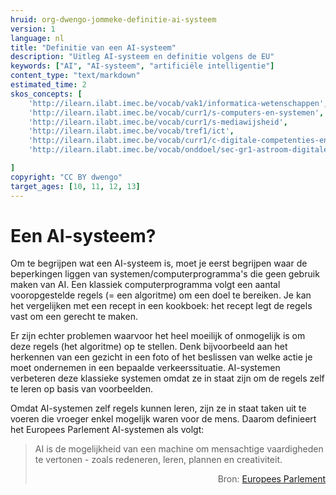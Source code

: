 ```yaml
---
hruid: org-dwengo-jommeke-definitie-ai-systeem
version: 1
language: nl
title: "Definitie van een AI-systeem"
description: "Uitleg AI-systeem en definitie volgens de EU"
keywords: ["AI", "AI-systeem", "artificiële intelligentie"]
content_type: "text/markdown"
estimated_time: 2
skos_concepts: [
    'http://ilearn.ilabt.imec.be/vocab/vak1/informatica-wetenschappen', 
    'http://ilearn.ilabt.imec.be/vocab/curr1/s-computers-en-systemen',
    'http://ilearn.ilabt.imec.be/vocab/curr1/s-mediawijsheid',
    'http://ilearn.ilabt.imec.be/vocab/tref1/ict',
    'http://ilearn.ilabt.imec.be/vocab/curr1/c-digitale-competenties-en-mediawijsheid',
    'http://ilearn.ilabt.imec.be/vocab/onddoel/sec-gr1-astroom-digitale-competenties-en-mediawijsheid-4.5',

]
copyright: "CC BY dwengo"
target_ages: [10, 11, 12, 13]
---
```



Een AI-systeem?
===============
Om te begrijpen wat een AI-systeem is, moet je eerst begrijpen waar de beperkingen liggen van systemen/computerprogramma's die geen gebruik maken van AI. Een klassiek computerprogramma volgt een aantal vooropgestelde regels (= een algoritme) om een doel te bereiken. Je kan het vergelijken met een recept in een kookboek: het recept legt de regels vast om een gerecht te maken. 

Er zijn echter problemen waarvoor het heel moeilijk of onmogelijk is om deze regels (het algoritme) op te stellen. Denk bijvoorbeeld aan het herkennen van een gezicht in een foto of het beslissen van welke actie je moet ondernemen in een bepaalde verkeerssituatie. AI-systemen verbeteren deze klassieke systemen omdat ze in staat zijn om de regels zelf te leren op basis van voorbeelden.  

Omdat AI-systemen zelf regels kunnen leren, zijn ze in staat taken uit te voeren die vroeger enkel mogelijk waren voor de mens. Daarom definieert het Europees Parlement AI-systemen als volgt:

> AI is de mogelijkheid van een machine om mensachtige vaardigheden te vertonen - zoals redeneren, leren, plannen en creativiteit. <div style="text-align: right">Bron: [Europees Parlement](https://www.europarl.europa.eu/news/nl/headlines/society/20200827STO85804/wat-is-artificiele-intelligentie-en-hoe-wordt-het-gebruikt#:~:text=AI%20is%20de%20mogelijkheid%20van,%2C%20leren%2C%20plannen%20en%20creativiteit.&text=AI%2Dsystemen%20zijn%20in%20staat,analyseren%20en%20autonoom%20te%20werken)</div>
